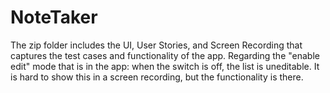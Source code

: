 # NoteTaker
The zip folder includes the UI, User Stories, and Screen Recording that captures the test cases and functionality of the app.
Regarding the "enable edit" mode that is in the app: when the switch is off, the list is uneditable. It is hard to show this in a screen recording, but the functionality is there.
